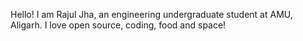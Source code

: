 Hello!
I am Rajul Jha, an engineering undergraduate student at AMU, Aligarh. I love open source, coding, food and space!